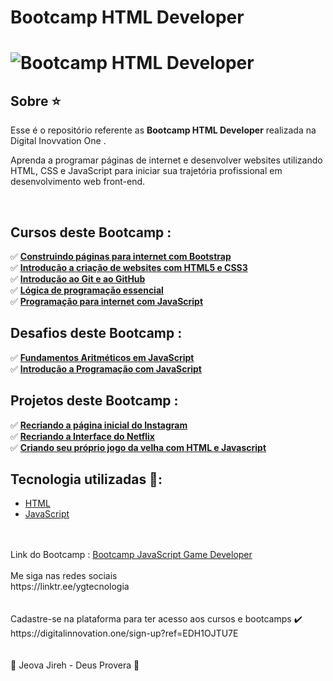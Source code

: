 # Bootcamp HTML Developer

<h1>
	<img src="https://i.ibb.co/VDnSNBx/1619637302554.jpg" alt="Bootcamp HTML Developer" border="0">
</h1>

## Sobre ⭐️

Esse é o repositório referente as **Bootcamp HTML Developer**  realizada na Digital Inovvation One  .

Aprenda a programar páginas de internet e desenvolver websites utilizando HTML, CSS e JavaScript para iniciar sua trajetória profissional em desenvolvimento web front-end.

<br>

## Cursos deste Bootcamp :

✅ **<a href="">Construindo páginas para internet com Bootstrap</a>**<br>
✅ **<a href="">Introdução a criação de websites com HTML5 e CSS3</a>**<br>
✅ **<a href="">Introdução ao Git e ao GitHub</a>**<br>
✅ **<a href="">Lógica de programação essencial</a>**<br>
✅ **<a href="">Programação para internet com JavaScript</a>**<br>

## Desafios deste Bootcamp :

✅ **<a href="">Fundamentos Aritméticos em JavaScript</a>**<br>
✅ **<a href="">Introdução a Programação com JavaScript</a>**<br>

## Projetos deste Bootcamp :

✅ **<a href="https://saldanhayg.github.io/instagran-flexbox-dio/">Recriando a página inicial do Instagram</a>**<br>
✅ **<a href="https://saldanhayg.github.io/netflix-clone-interface/"> Recriando a Interface do Netflix</a>**<br>
✅ **<a href="https://saldanhayg.github.io/Jogo-da-Velha-JavaScript/">Criando seu próprio jogo da velha com HTML e Javascript</a>**<br>

## Tecnologia utilizadas 🚀:

* <a href="https://www.w3schools.com/html">HTML</a> 
* <a href="https://developer.mozilla.org/pt-BR/docs/Aprender/JavaScript">JavaScript</a>
<br>
<br>				
Link do Bootcamp : <a href="https://web.digitalinnovation.one/track/javascript-game-developer/">Bootcamp JavaScript Game Developer</a>
<br>
<br>
Me siga nas redes sociais<br>
https://linktr.ee/ygtecnologia
<br><br><br>
Cadastre-se na plataforma para ter acesso aos cursos e bootcamps 
	✔️  https://digitalinnovation.one/sign-up?ref=EDH1OJTU7E
<br><br><br>
🙏 Jeova Jireh - Deus Provera 🙏				
		
											
							
					
			